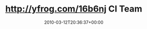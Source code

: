 ---
retweeted: false
source: <a href="http://twitter.com" rel="nofollow">Twitter Web Client</a>
entities:
  hashtags: []
  symbols: []
  user_mentions:
  - name: freundearbeit
    screen_name: freundearbeit
    indices:
    - '39'
    - '53'
    id_str: '51211984'
    id: '51211984'
  - name: Philip
    screen_name: PhilOnFire
    indices:
    - '60'
    - '71'
    id_str: '739681261'
    id: '739681261'
  urls: []
display_text_range:
- '0'
- '95'
favorite_count: '0'
id_str: '10388850189'
truncated: false
retweet_count: '0'
id: '10388850189'
created_at: Fri Mar 12 20:36:37 +0000 2010
favorited: false
full_text: http://yfrog.com/16b6nj CI Team in der [@freundearbeit](https://twitter.com/freundearbeit)
  - Der [@philonfire](https://twitter.com/philonfire) ist schonwieder müde...
lang: de
tags:
- pesos:twitter
date: '2010-03-12T20:36:37+00:00'
src: https://twitter.com/bascht/status/10388850189
original_url: https://twitter.com/bascht/status/10388850189
type: twitter_tweet
text: http://yfrog.com/16b6nj CI Team in der [@freundearbeit](https://twitter.com/freundearbeit)
  - Der [@philonfire](https://twitter.com/philonfire) ist schonwieder müde...
title: http://yfrog.com/16b6nj CI Team

---